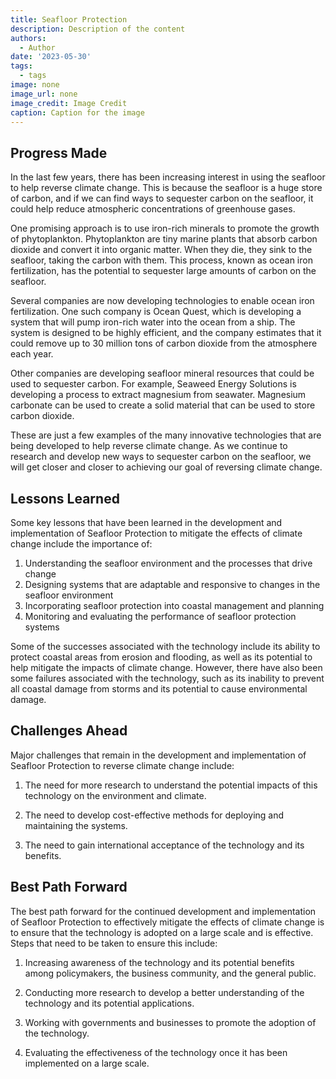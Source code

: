 ```yaml
---
title: Seafloor Protection
description: Description of the content
authors:
  - Author
date: '2023-05-30'
tags:
  - tags
image: none
image_url: none
image_credit: Image Credit
caption: Caption for the image
---
```


## Progress Made

In the last few years, there has been increasing interest in using the seafloor to help reverse climate change. This is because the seafloor is a huge store of carbon, and if we can find ways to sequester carbon on the seafloor, it could help reduce atmospheric concentrations of greenhouse gases.

One promising approach is to use iron-rich minerals to promote the growth of phytoplankton. Phytoplankton are tiny marine plants that absorb carbon dioxide and convert it into organic matter. When they die, they sink to the seafloor, taking the carbon with them. This process, known as ocean iron fertilization, has the potential to sequester large amounts of carbon on the seafloor.

Several companies are now developing technologies to enable ocean iron fertilization. One such company is Ocean Quest, which is developing a system that will pump iron-rich water into the ocean from a ship. The system is designed to be highly efficient, and the company estimates that it could remove up to 30 million tons of carbon dioxide from the atmosphere each year.

Other companies are developing seafloor mineral resources that could be used to sequester carbon. For example, Seaweed Energy Solutions is developing a process to extract magnesium from seawater. Magnesium carbonate can be used to create a solid material that can be used to store carbon dioxide.

These are just a few examples of the many innovative technologies that are being developed to help reverse climate change. As we continue to research and develop new ways to sequester carbon on the seafloor, we will get closer and closer to achieving our goal of reversing climate change.

## Lessons Learned

Some key lessons that have been learned in the development and implementation of Seafloor Protection to mitigate the effects of climate change include the importance of:

1. Understanding the seafloor environment and the processes that drive change
2. Designing systems that are adaptable and responsive to changes in the seafloor environment
3. Incorporating seafloor protection into coastal management and planning
4. Monitoring and evaluating the performance of seafloor protection systems

Some of the successes associated with the technology include its ability to protect coastal areas from erosion and flooding, as well as its potential to help mitigate the impacts of climate change. However, there have also been some failures associated with the technology, such as its inability to prevent all coastal damage from storms and its potential to cause environmental damage.

## Challenges Ahead

Major challenges that remain in the development and implementation of Seafloor Protection to reverse climate change include:

1. The need for more research to understand the potential impacts of this technology on the environment and climate.

2. The need to develop cost-effective methods for deploying and maintaining the systems.

3. The need to gain international acceptance of the technology and its benefits.

## Best Path Forward

The best path forward for the continued development and implementation of Seafloor Protection to effectively mitigate the effects of climate change is to ensure that the technology is adopted on a large scale and is effective. Steps that need to be taken to ensure this include:

1. Increasing awareness of the technology and its potential benefits among policymakers, the business community, and the general public.

2. Conducting more research to develop a better understanding of the technology and its potential applications.

3. Working with governments and businesses to promote the adoption of the technology.

4. Evaluating the effectiveness of the technology once it has been implemented on a large scale.
